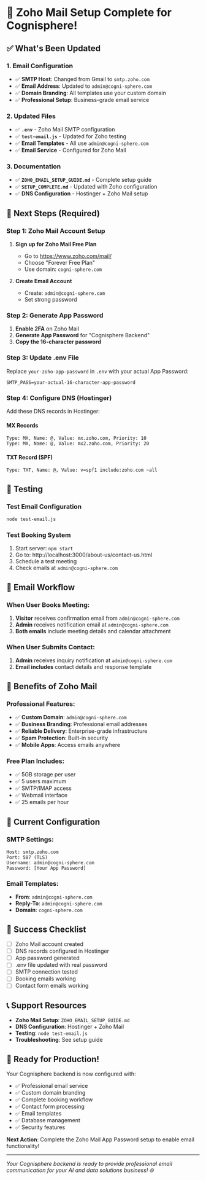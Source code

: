 # 🎉 Zoho Mail Setup Complete for Cognisphere!

## ✅ What's Been Updated

### 1. Email Configuration
- ✅ **SMTP Host**: Changed from Gmail to `smtp.zoho.com`
- ✅ **Email Address**: Updated to `admin@cogni-sphere.com`
- ✅ **Domain Branding**: All templates use your custom domain
- ✅ **Professional Setup**: Business-grade email service

### 2. Updated Files
- ✅ **`.env`** - Zoho Mail SMTP configuration
- ✅ **`test-email.js`** - Updated for Zoho testing
- ✅ **Email Templates** - All use `admin@cogni-sphere.com`
- ✅ **Email Service** - Configured for Zoho Mail

### 3. Documentation
- ✅ **`ZOHO_EMAIL_SETUP_GUIDE.md`** - Complete setup guide
- ✅ **`SETUP_COMPLETE.md`** - Updated with Zoho configuration
- ✅ **DNS Configuration** - Hostinger + Zoho Mail setup

## 🚀 Next Steps (Required)

### Step 1: Zoho Mail Account Setup
1. **Sign up for Zoho Mail Free Plan**
   - Go to https://www.zoho.com/mail/
   - Choose "Forever Free Plan"
   - Use domain: `cogni-sphere.com`

2. **Create Email Account**
   - Create: `admin@cogni-sphere.com`
   - Set strong password

### Step 2: Generate App Password
1. **Enable 2FA** on Zoho Mail
2. **Generate App Password** for "Cognisphere Backend"
3. **Copy the 16-character password**

### Step 3: Update .env File
Replace `your-zoho-app-password` in `.env` with your actual App Password:

```env
SMTP_PASS=your-actual-16-character-app-password
```

### Step 4: Configure DNS (Hostinger)
Add these DNS records in Hostinger:

#### MX Records
```
Type: MX, Name: @, Value: mx.zoho.com, Priority: 10
Type: MX, Name: @, Value: mx2.zoho.com, Priority: 20
```

#### TXT Record (SPF)
```
Type: TXT, Name: @, Value: v=spf1 include:zoho.com ~all
```

## 🧪 Testing

### Test Email Configuration
```bash
node test-email.js
```

### Test Booking System
1. Start server: `npm start`
2. Go to: http://localhost:3000/about-us/contact-us.html
3. Schedule a test meeting
4. Check emails at `admin@cogni-sphere.com`

## 📧 Email Workflow

### When User Books Meeting:
1. **Visitor** receives confirmation email from `admin@cogni-sphere.com`
2. **Admin** receives notification email at `admin@cogni-sphere.com`
3. **Both emails** include meeting details and calendar attachment

### When User Submits Contact:
1. **Admin** receives inquiry notification at `admin@cogni-sphere.com`
2. **Email includes** contact details and response template

## 🎯 Benefits of Zoho Mail

### Professional Features:
- ✅ **Custom Domain**: `admin@cogni-sphere.com`
- ✅ **Business Branding**: Professional email addresses
- ✅ **Reliable Delivery**: Enterprise-grade infrastructure
- ✅ **Spam Protection**: Built-in security
- ✅ **Mobile Apps**: Access emails anywhere

### Free Plan Includes:
- ✅ 5GB storage per user
- ✅ 5 users maximum
- ✅ SMTP/IMAP access
- ✅ Webmail interface
- ✅ 25 emails per hour

## 🔧 Current Configuration

### SMTP Settings:
```
Host: smtp.zoho.com
Port: 587 (TLS)
Username: admin@cogni-sphere.com
Password: [Your App Password]
```

### Email Templates:
- **From**: `admin@cogni-sphere.com`
- **Reply-To**: `admin@cogni-sphere.com`
- **Domain**: `cogni-sphere.com`

## 🎉 Success Checklist

- [ ] Zoho Mail account created
- [ ] DNS records configured in Hostinger
- [ ] App password generated
- [ ] .env file updated with real password
- [ ] SMTP connection tested
- [ ] Booking emails working
- [ ] Contact form emails working

## 📞 Support Resources

- **Zoho Mail Setup**: `ZOHO_EMAIL_SETUP_GUIDE.md`
- **DNS Configuration**: Hostinger + Zoho Mail
- **Testing**: `node test-email.js`
- **Troubleshooting**: See setup guide

## 🚀 Ready for Production!

Your Cognisphere backend is now configured with:
- ✅ Professional email service
- ✅ Custom domain branding
- ✅ Complete booking workflow
- ✅ Contact form processing
- ✅ Email templates
- ✅ Database management
- ✅ Security features

**Next Action**: Complete the Zoho Mail App Password setup to enable email functionality!

---

*Your Cognisphere backend is ready to provide professional email communication for your AI and data solutions business! 🌐* 